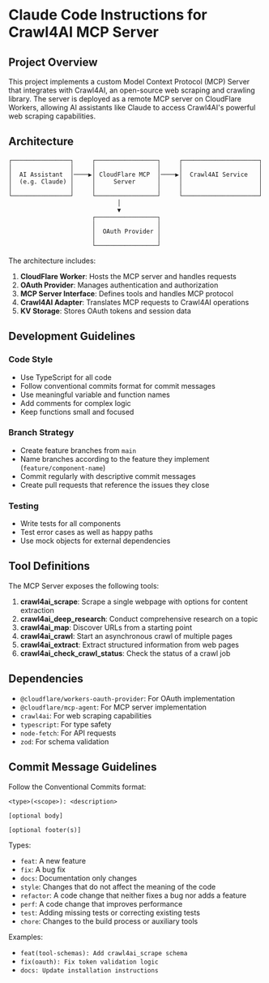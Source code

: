 # Claude Code Instructions for Crawl4AI MCP Server

## Project Overview

This project implements a custom Model Context Protocol (MCP) Server that integrates with Crawl4AI, an open-source web scraping and crawling library. The server is deployed as a remote MCP server on CloudFlare Workers, allowing AI assistants like Claude to access Crawl4AI's powerful web scraping capabilities.

## Architecture

```
┌────────────────┐     ┌─────────────────┐     ┌─────────────────────┐
│                │     │                 │     │                     │
│  AI Assistant  │────▶│ CloudFlare MCP  │────▶│  Crawl4AI Service   │
│  (e.g. Claude) │     │     Server      │     │                     │
│                │     │                 │     │                     │
└────────────────┘     └─────────────────┘     └─────────────────────┘
                              │
                              ▼
                       ┌─────────────────┐
                       │                 │
                       │  OAuth Provider │
                       │                 │
                       └─────────────────┘
```

The architecture includes:
1. **CloudFlare Worker**: Hosts the MCP server and handles requests
2. **OAuth Provider**: Manages authentication and authorization
3. **MCP Server Interface**: Defines tools and handles MCP protocol
4. **Crawl4AI Adapter**: Translates MCP requests to Crawl4AI operations
5. **KV Storage**: Stores OAuth tokens and session data

## Development Guidelines

### Code Style

- Use TypeScript for all code
- Follow conventional commits format for commit messages
- Use meaningful variable and function names
- Add comments for complex logic
- Keep functions small and focused

### Branch Strategy

- Create feature branches from `main`
- Name branches according to the feature they implement (`feature/component-name`)
- Commit regularly with descriptive commit messages
- Create pull requests that reference the issues they close

### Testing

- Write tests for all components
- Test error cases as well as happy paths
- Use mock objects for external dependencies

## Tool Definitions

The MCP Server exposes the following tools:

1. **crawl4ai_scrape**: Scrape a single webpage with options for content extraction
2. **crawl4ai_deep_research**: Conduct comprehensive research on a topic
3. **crawl4ai_map**: Discover URLs from a starting point
4. **crawl4ai_crawl**: Start an asynchronous crawl of multiple pages
5. **crawl4ai_extract**: Extract structured information from web pages
6. **crawl4ai_check_crawl_status**: Check the status of a crawl job

## Dependencies

- `@cloudflare/workers-oauth-provider`: For OAuth implementation
- `@cloudflare/mcp-agent`: For MCP server implementation
- `crawl4ai`: For web scraping capabilities
- `typescript`: For type safety
- `node-fetch`: For API requests
- `zod`: For schema validation

## Commit Message Guidelines

Follow the Conventional Commits format:

```
<type>(<scope>): <description>

[optional body]

[optional footer(s)]
```

Types:
- `feat`: A new feature
- `fix`: A bug fix
- `docs`: Documentation only changes
- `style`: Changes that do not affect the meaning of the code
- `refactor`: A code change that neither fixes a bug nor adds a feature
- `perf`: A code change that improves performance
- `test`: Adding missing tests or correcting existing tests
- `chore`: Changes to the build process or auxiliary tools

Examples:
- `feat(tool-schemas): Add crawl4ai_scrape schema`
- `fix(oauth): Fix token validation logic`
- `docs: Update installation instructions`
